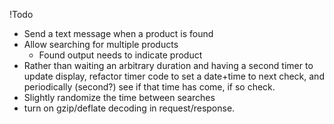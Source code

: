 

!Todo
- Send a text message when a product is found
- Allow searching for multiple products
	- Found output needs to indicate product
- Rather than waiting an arbitrary duration and having a second timer to update display, refactor timer code to set a date+time to next check, and periodically (second?) see if that time has come, if so check. 
- Slightly randomize the time between searches
- turn on gzip/deflate decoding in request/response.

